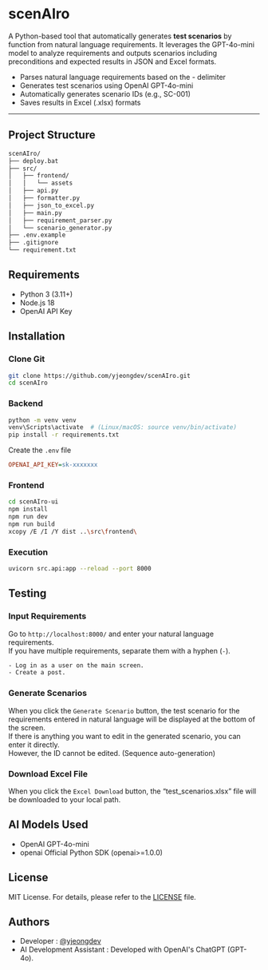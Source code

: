# scenAIro

A Python-based tool that automatically generates **test scenarios** by function from natural language requirements.
It leverages the GPT-4o-mini model to analyze requirements and outputs scenarios including preconditions and expected results in JSON and Excel formats.

- Parses natural language requirements based on the - delimiter
- Generates test scenarios using OpenAI GPT-4o-mini
- Automatically generates scenario IDs (e.g., SC-001)
- Saves results in Excel (.xlsx) formats
---

## Project Structure

```bash
scenAIro/
├── deploy.bat
├── src/
│   ├── frontend/
│   │   └── assets
│   ├── api.py
│   ├── formatter.py
│   ├── json_to_excel.py
│   ├── main.py
│   ├── requirement_parser.py
│   └── scenario_generator.py
├── .env.example
├── .gitignore
└── requirement.txt
```

## Requirements

* Python 3 (3.11+)
* Node.js 18
* OpenAI API Key

## Installation

### Clone Git

```bash
git clone https://github.com/yjeongdev/scenAIro.git
cd scenAIro
```

### Backend

```bash
python -m venv venv
venv\Scripts\activate  # (Linux/macOS: source venv/bin/activate)
pip install -r requirements.txt
```

Create the `.env` file
```ini
OPENAI_API_KEY=sk-xxxxxxx
```

### Frontend

```bash
cd scenAIro-ui
npm install
npm run dev
npm run build
xcopy /E /I /Y dist ..\src\frontend\
```

### Execution

```bash
uvicorn src.api:app --reload --port 8000
```

## Testing

### Input Requirements

Go to `http://localhost:8000/` and enter your natural language requirements.<br>
If you have multiple requirements, separate them with a hyphen (`-`).
```txt
- Log in as a user on the main screen.
- Create a post.
```

### Generate Scenarios

When you click the `Generate Scenario` button, the test scenario for the requirements entered in natural language will be displayed at the bottom of the screen.<br>
If there is anything you want to edit in the generated scenario, you can enter it directly.<br>
However, the ID cannot be edited. (Sequence auto-generation)

### Download Excel File

When you click the `Excel Download` button, the “test_scenarios.xlsx” file will be downloaded to your local path.

## AI Models Used

- OpenAI GPT-4o-mini
- openai Official Python SDK (openai>=1.0.0)

## License

MIT License. For details, please refer to the [LICENSE](https://mit-license.org/) file.

## Authors

- Developer : [@yjeongdev](https://github.com/yjeongdev)
- AI Development Assistant : Developed with OpenAI's ChatGPT (GPT-4o).